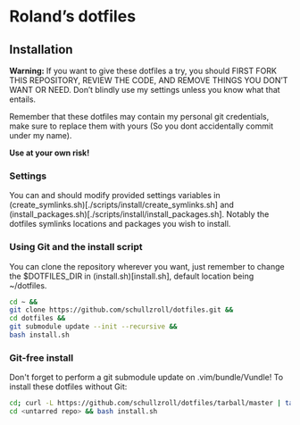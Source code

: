 # Roland’s dotfiles

## Installation

**Warning:** If you want to give these dotfiles a try, you should FIRST FORK THIS REPOSITORY, REVIEW THE CODE, AND REMOVE THINGS YOU DON’T WANT OR NEED. Don’t blindly use my settings unless you know what that entails.

Remember that these dotfiles may contain my personal git credentials, make sure to replace them with yours (So you dont accidentally commit under my name).

**Use at your own risk!**

### Settings
You can and should modify provided settings variables in (create_symlinks.sh)[./scripts/install/create_symlinks.sh] and (install_packages.sh)[./scripts/install/install_packages.sh]. Notably the dotfiles symlinks locations and packages you wish to install.

### Using Git and the install script

You can clone the repository wherever you want, just remember to change the $DOTFILES_DIR in (install.sh)[install.sh], default location being ~/dotfiles.

```bash
cd ~ &&
git clone https://github.com/schullzroll/dotfiles.git &&
cd dotfiles &&
git submodule update --init --recursive &&
bash install.sh
```

### Git-free install

Don't forget to perform a git submodule update on .vim/bundle/Vundle!
To install these dotfiles without Git:

```bash
cd; curl -L https://github.com/schullzroll/dotfiles/tarball/master | tar -xz
cd <untarred repo> && bash install.sh
```

